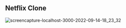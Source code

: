 ## Netflix Clone
![screencapture-localhost-3000-2022-09-14-18_23_32](https://user-images.githubusercontent.com/38177520/190197079-de3fd6e5-6480-496d-bb9e-22993d248147.png)
